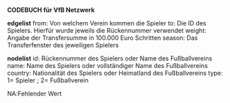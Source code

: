 **CODEBUCH für VfB Netzwerk**

**edgelist**
from: Von welchem Verein kommen die Spieler
to: Die ID des Spielers. Hierfür wurde jeweils die Rückennummer verwendet
weight: Angabe der Transfersumme in 100.000 Euro Schritten
season: Das Transferfenster des jeweiligen Spielers

**nodelist**
id: Rückennummer des Spielers oder Name des Fußballvereins
name: Name des Spielers oder vollständiger Name des Fußballvereins
country: Nationalität des Spielers oder Heimatland des Fußballvereins
type: 1= Spieler ; 2= Fußballverein

NA:Fehlender Wert 

